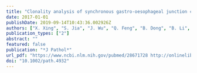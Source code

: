 ```yaml
---
title: "Clonality analysis of synchronous gastro-oesophageal junction carcinoma and distal gastric cancer by whole-exome sequencing"
date: 2017-01-01
publishDate: 2019-09-14T10:43:36.002926Z
authors: ["X. Xing", "S. Jia", "J. Wu", "Q. Feng", "B. Dong", "B. Li", "Y. Jia", "F. Shan", "Y. Li", "Y. Zhang", "Y. Hu", "X. Wang", "X. Liu", "W. Yu", "L. Zhang", "Z. Bu", "A. Wu", "Z. Li", "J. Ji"]
publication_types: ["2"]
abstract: ""
featured: false
publication: "*J Pathol*"
url_pdf: "https://www.ncbi.nlm.nih.gov/pubmed/28671728 http://onlinelibrary.wiley.com/doi/10.1002/path.4932/abstract http://onlinelibrary.wiley.com/doi/10.1002/path.4932/abstract?systemMessage=Please+be+advised+that+we+experienced+an+unexpected+issue+that+occurred+on+Saturday+and+Sunday+January+20th+and+21st+that+caused+the+site+to+be+down+for+an+extended+period+of+time+and+affected+the+ability+of+users+to+access+content+on+Wiley+Online+Library.+This+issue+has+now+been+fully+resolved.++We+apologize+for+any+inconvenience+this+may+have+caused+and+are+working+to+ensure+that+we+can+alert+you+immediately+of+any+unplanned+periods+of+downtime+or+disruption+in+the+future. https://onlinelibrary.wiley.com/doi/abs/10.1002/path.4932"
doi: "10.1002/path.4932"
---
```


